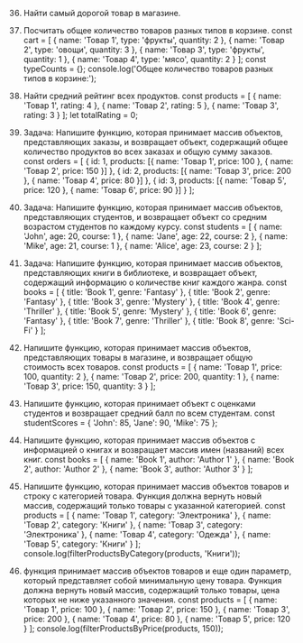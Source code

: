 36. Найти самый дорогой товар в магазине.
37. Посчитать общее количество товаров разных типов в корзине.
    const cart = [
    { name: 'Товар 1', type: 'фрукты', quantity: 2 },
    { name: 'Товар 2', type: 'овощи', quantity: 3 },
    { name: 'Товар 3', type: 'фрукты', quantity: 1 },
    { name: 'Товар 4', type: 'мясо', quantity: 2 }
    ];
    const typeCounts = {};
    console.log('Общее количество товаров разных типов в корзине:');
38. Найти средний рейтинг всех продуктов.
    const products = [
    { name: 'Товар 1', rating: 4 },
    { name: 'Товар 2', rating: 5 },
    { name: 'Товар 3', rating: 3 }
    ];
    let totalRating = 0;

39. Задача: Напишите функцию, которая принимает массив объектов, представляющих заказы, и возвращает объект, содержащий общее количество продуктов во всех заказах и общую сумму заказов.
    const orders = [
    { id: 1, products: [{ name: 'Товар 1', price: 100 }, { name: 'Товар 2', price: 150 }] },
    { id: 2, products: [{ name: 'Товар 3', price: 200 }, { name: 'Товар 4', price: 80 }] },
    { id: 3, products: [{ name: 'Товар 5', price: 120 }, { name: 'Товар 6', price: 90 }] }
    ];
40. Задача: Напишите функцию, которая принимает массив объектов, представляющих студентов, и возвращает объект со средним возрастом студентов по каждому курсу.
    const students = [
    { name: 'John', age: 20, course: 1 },
    { name: 'Jane', age: 22, course: 2 },
    { name: 'Mike', age: 21, course: 1 },
    { name: 'Alice', age: 23, course: 2 }
    ];
41. Задача: Напишите функцию, которая принимает массив объектов, представляющих книги в библиотеке, и возвращает объект, содержащий информацию о количестве книг каждого жанра.
    const books = [
    { title: 'Book 1', genre: 'Fantasy' },
    { title: 'Book 2', genre: 'Fantasy' },
    { title: 'Book 3', genre: 'Mystery' },
    { title: 'Book 4', genre: 'Thriller' },
    { title: 'Book 5', genre: 'Mystery' },
    { title: 'Book 6', genre: 'Fantasy' },
    { title: 'Book 7', genre: 'Thriller' },
    { title: 'Book 8', genre: 'Sci-Fi' }
    ];

42. Напишите функцию, которая принимает массив объектов, представляющих товары в магазине, и возвращает общую стоимость всех товаров.
    const products = [
    { name: 'Товар 1', price: 100, quantity: 2 },
    { name: 'Товар 2', price: 200, quantity: 1 },
    { name: 'Товар 3', price: 150, quantity: 3 }
    ];
43. Напишите функцию, которая принимает объект с оценками студентов и возвращает средний балл по всем студентам.
    const studentScores = {
    'John': 85,
    'Jane': 90,
    'Mike': 75
    };
44. Напишите функцию, которая принимает массив объектов с информацией о книгах и возвращает массив имен (названий) всех книг.
    const books = [
    { name: 'Book 1', author: 'Author 1' },
    { name: 'Book 2', author: 'Author 2' },
    { name: 'Book 3', author: 'Author 3' }
    ];
45. Напишите функцию, которая принимает массив объектов товаров и строку с категорией товара. Функция должна вернуть новый массив, содержащий только товары с указанной категорией.
    const products = [
    { name: 'Товар 1', category: 'Электроника' },
    { name: 'Товар 2', category: 'Книги' },
    { name: 'Товар 3', category: 'Электроника' },
    { name: 'Товар 4', category: 'Одежда' },
    { name: 'Товар 5', category: 'Книги' }
    ];
    console.log(filterProductsByCategory(products, 'Книги'));
46. функция принимает массив объектов товаров и еще один параметр, который представляет собой минимальную цену товара. Функция должна вернуть новый массив, содержащий только товары, цена которых не ниже указанного значения.
    const products = [
    { name: 'Товар 1', price: 100 },
    { name: 'Товар 2', price: 150 },
    { name: 'Товар 3', price: 200 },
    { name: 'Товар 4', price: 80 },
    { name: 'Товар 5', price: 120 }
    ];
    console.log(filterProductsByPrice(products, 150));

